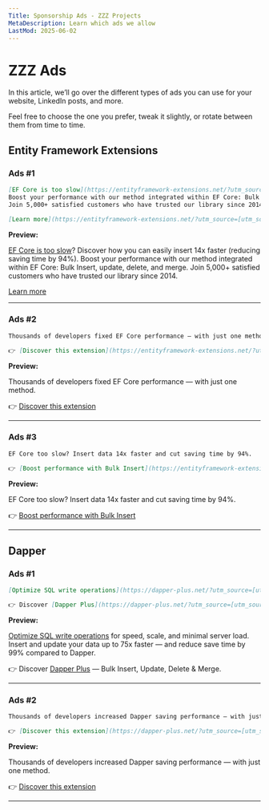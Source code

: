 ```yaml
---
Title: Sponsorship Ads - ZZZ Projects
MetaDescription: Learn which ads we allow
LastMod: 2025-06-02
---
```


# ZZZ Ads

In this article, we’ll go over the different types of ads you can use for your website, LinkedIn posts, and more.

Feel free to choose the one you prefer, tweak it slightly, or rotate between them from time to time.

## Entity Framework Extensions

### Ads #1



```markdown
[EF Core is too slow](https://entityframework-extensions.net/?utm_source=[utm_source]&utm_medium=[utm_medium]&utm_campaign=[utm_campaign])? Discover how you can easily insert 14x faster (reducing saving time by 94%).
Boost your performance with our method integrated within EF Core: Bulk Insert, update, delete, and merge.
Join 5,000+ satisfied customers who have trusted our library since 2014.

[Learn more](https://entityframework-extensions.net/?utm_source=[utm_source]&utm_medium=[utm_medium]&utm_campaign=[utm_campaign])
```

**Preview:**

[EF Core is too slow](https://entityframework-extensions.net/?utm_source=[utm_source]&utm_medium=[utm_medium]&utm_campaign=[utm_campaign])? Discover how you can easily insert 14x faster (reducing saving time by 94%).
Boost your performance with our method integrated within EF Core: Bulk Insert, update, delete, and merge.
Join 5,000+ satisfied customers who have trusted our library since 2014.

[Learn more](https://entityframework-extensions.net/?utm_source=[utm_source]&utm_medium=[utm_medium]&utm_campaign=[utm_campaign])

---

### Ads #2

```markdown
Thousands of developers fixed EF Core performance — with just one method.

👉 [Discover this extension](https://entityframework-extensions.net/?utm_source=[utm_source]&utm_medium=[utm_medium]&utm_campaign=[utm_campaign])
```

**Preview:**

Thousands of developers fixed EF Core performance — with just one method.

👉 [Discover this extension](https://entityframework-extensions.net/?utm_source=[utm_source]&utm_medium=[utm_medium]&utm_campaign=[utm_campaign])

---

### Ads #3

```markdown
EF Core too slow? Insert data 14x faster and cut saving time by 94%.

👉 [Boost performance with Bulk Insert](https://entityframework-extensions.net/bulk-insert?utm_source=[utm_source]&utm_medium=[utm_medium]&utm_campaign=[utm_campaign])
```

**Preview:**

EF Core too slow? Insert data 14x faster and cut saving time by 94%.

👉 [Boost performance with Bulk Insert](https://entityframework-extensions.net/bulk-insert?utm_source=[utm_source]&utm_medium=[utm_medium]&utm_campaign=[utm_campaign])

---

## Dapper

### Ads #1


```markdown
[Optimize SQL write operations](https://dapper-plus.net/?utm_source=[utm_source]&utm_medium=[utm_medium]&utm_campaign=[utm_campaign]) for speed, scale, and minimal server load. Insert and update your data up to 75x faster — and reduce save time by 99% compared to Dapper.

👉 Discover [Dapper Plus](https://dapper-plus.net/?utm_source=[utm_source]&utm_medium=[utm_medium]&utm_campaign=[utm_campaign]) — Bulk Insert, Update, Delete & Merge.
```

**Preview:**

[Optimize SQL write operations](https://dapper-plus.net/?utm_source=[utm_source]&utm_medium=[utm_medium]&utm_campaign=[utm_campaign]) for speed, scale, and minimal server load. Insert and update your data up to 75x faster — and reduce save time by 99% compared to Dapper.

👉 Discover [Dapper Plus](https://dapper-plus.net/?utm_source=[utm_source]&utm_medium=[utm_medium]&utm_campaign=[utm_campaign]) — Bulk Insert, Update, Delete & Merge.

---

### Ads #2

```markdown
Thousands of developers increased Dapper saving performance — with just one method.

👉 [Discover this extension](https://dapper-plus.net/?utm_source=[utm_source]&utm_medium=[utm_medium]&utm_campaign=[utm_campaign])
```

**Preview:**

Thousands of developers increased Dapper saving performance — with just one method.

👉 [Discover this extension](https://dapper-plus.net/?utm_source=[utm_source]&utm_medium=[utm_medium]&utm_campaign=[utm_campaign])

---
